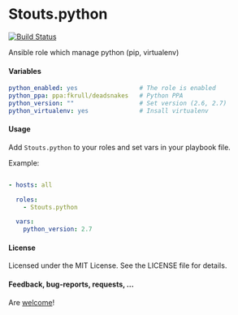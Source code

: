Stouts.python
=============

[![Build Status](https://travis-ci.org/Stouts/Stouts.python.png)](https://travis-ci.org/Stouts/Stouts.python)

Ansible role which manage python (pip, virtualenv)

#### Variables

```yaml
python_enabled: yes                 # The role is enabled
python_ppa: ppa:fkrull/deadsnakes   # Python PPA
python_version: ""                  # Set version (2.6, 2.7)
python_virtualenv: yes              # Insall virtualenv
```

#### Usage

Add `Stouts.python` to your roles and set vars in your playbook file.

Example:

```yaml

- hosts: all

  roles:
    - Stouts.python

  vars:
    python_version: 2.7
```

#### License

Licensed under the MIT License. See the LICENSE file for details.

#### Feedback, bug-reports, requests, ...

Are [welcome](https://github.com/Stouts/Stouts.python/issues)!
